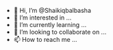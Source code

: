 - 👋 Hi, I’m @Shaikiqbalbasha
- 👀 I’m interested in ...
- 🌱 I’m currently learning ...
- 💞️ I’m looking to collaborate on ...
- 📫 How to reach me ...

<!---
Shaikiqbalbasha/Shaikiqbalbasha is a ✨ special ✨ repository because its `README.md` (this file) appears on your GitHub profile.
You can click the Preview link to take a look at your changes.
--->
